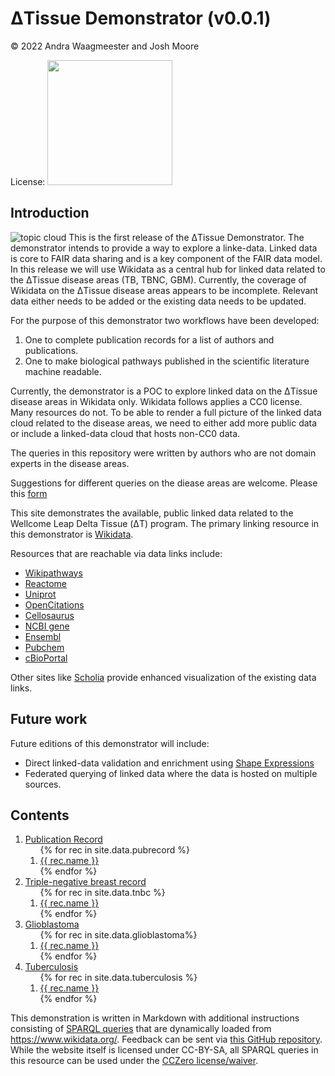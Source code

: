 <script type="application/ld+json">
{
  "@context": "http://schema.org",
  "@type": "Book",
  "inLanguage": "en-US",
  "name": "ΔTissue Demonstrator",
  "publisher": {
    "@type": "Organization",
    "name": "GitHub"
  },
  "copyrightYear": "2022",
  "discussionUrl": "https://github.com/German-BioImaging/dtqueries/issues"
}
</script>

# ΔTissue Demonstrator (v0.0.1)

© 2022 Andra Waagmeester and Josh Moore

License: [<img src="https://mirrors.creativecommons.org/presskit/buttons/88x31/png/by-sa.png" width=200>](https://creativecommons.org/licenses/by-sa/4.0/)

## Introduction

![topic cloud]({{{site.baseurl}}/images/cloud.png)
This is the first release of the ΔTissue Demonstrator. The demonstrator intends to provide a way to explore a linke-data.
Linked data is core to FAIR data sharing and is a key component of the FAIR data model. In this release
we will use Wikidata as a central hub for linked data related to the ΔTissue disease areas (TB, TBNC, GBM). Currently, the coverage of Wikidata on the
ΔTissue disease areas appears to be incomplete. Relevant data either needs to be added or the existing data needs to be updated.

For the purpose of this demonstrator two workflows have been developed:
1. One to complete publication records for a list of authors and publications.
2. One to make biological pathways published in the scientific literature machine readable.

Currently, the demonstrator is a POC to explore linked data on the ΔTissue disease areas in Wikidata only.
Wikidata follows applies a CC0 license. Many resources do not. To be able to render a full picture of the linked data cloud related to the disease areas,
we need to either add more public data or include a linked-data cloud that hosts non-CC0 data.

The queries in this repository were written by authors who are not domain experts in the disease areas.

Suggestions for different queries on the diease areas are welcome. Please this [form](https://github.com/German-BioImaging/dtqueries/issues/new) 


This site demonstrates the available, public linked data related to the
Wellcome Leap Delta Tissue (ΔT) program. The primary linking resource in
this demonstrator is [Wikidata](https://wikidata.org/).

Resources that are reachable via data links include:

* [Wikipathways](https://www.wikipathways.org/index.php/WikiPathways)
* [Reactome](https://reactome.org/)
* [Uniprot](https://www.uniprot.org/)
* [OpenCitations](https://opencitations.net/)
* [Cellosaurus](https://web.expasy.org/cellosaurus/)
* [NCBI gene](https://www.ncbi.nlm.nih.gov/gene)
* [Ensembl](http://www.ensembl.org/index.html)
* [Pubchem](https://pubchem.ncbi.nlm.nih.gov/)
* [cBioPortal](https://www.cbioportal.org/)

Other sites like [Scholia](https://scholia.toolforge.org/) provide enhanced
visualization of the existing data links.

## Future work
Future editions of this demonstrator will include:
* Direct linked-data validation and enrichment using [Shape Expressions](https://shex.io)
* Federated querying of linked data where the data is hosted on multiple sources.

## Contents

<ol>
  <li><a href="pubrecord.html">Publication Record</a>
    <ol>
{% for rec in site.data.pubrecord %}
   <li><a href="pubrecord.html#{{rec.name | slugify }}">{{ rec.name  }}</a></li>
{% endfor %}
    </ol>
  </li>
  <li><a href="tnbc.html">Triple-negative breast record</a>
    <ol>
{% for rec in site.data.tnbc %}
   <li><a href="tnbc.html#{{rec.name | slugify }}">{{ rec.name  }}</a></li>
{% endfor %}
    </ol>
  </li>
  <li><a href="glioblastoma.html">Glioblastoma</a>
    <ol>
{% for rec in site.data.glioblastoma%}
   <li><a href="glioblastoma.html#{{rec.name | slugify }}">{{ rec.name  }}</a></li>
{% endfor %}
    </ol>
  </li>
  <li><a href="tuberculosis.html">Tuberculosis</a>
    <ol>
{% for rec in site.data.tuberculosis %}
   <li><a href="tuberculosis.html#{{rec.name | slugify }}">{{ rec.name  }}</a></li>
{% endfor %}
    </ol>
  </li>
</ol>

This demonstration is written in Markdown with additional instructions consisting of
[SPARQL queries](https://en.wikipedia.org/wiki/SPARQL) that are dynamically loaded from https://www.wikidata.org/.
Feedback can be sent via [this GitHub repository](https://github.com/German-BioImaging/dtqueries/).
While the website itself is licensed under CC-BY-SA, all SPARQL queries in this resource can be used
under the [CCZero license/waiver](https://creativecommons.org/share-your-work/public-domain/cc0/).

